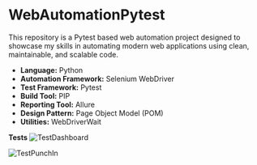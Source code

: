 # WebAutomationPytest
This repository is a Pytest based web automation project designed to showcase my skills in automating modern web applications using clean, maintainable, and scalable code.
- **Language:** Python 
- **Automation Framework:** Selenium WebDriver  
- **Test Framework:** Pytest
- **Build Tool:** PIP 
- **Reporting Tool:** Allure  
- **Design Pattern:** Page Object Model (POM)
- **Utilities:** WebDriverWait

**Tests**
![TestDashboard](https://github.com/user-attachments/assets/876d19f9-7519-4877-8f52-c609e5e5f247)

![TestPunchIn](https://github.com/user-attachments/assets/10a0597f-b3c1-4af0-8826-cd0459e9091a)
